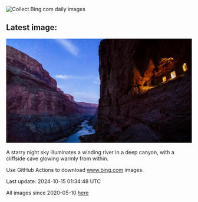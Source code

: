 ![Collect Bing.com daily images](https://github.com/counter2015/bing-daily-images/workflows/Collect%20Bing.com%20daily%20images/badge.svg)
## Latest image:
![](images/PuebloNankoweap.jpg)

A starry night sky illuminates a winding river in a deep canyon, with a cliffside cave glowing warmly from within.

Use GitHub Actions to download www.bing.com images.

Last update: 2024-10-15 01:34:48 UTC

All images since 2020-05-10 [here](https://github.com/counter2015/bing-daily-images/tree/master/images)
